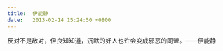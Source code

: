 ```yaml
---
title:  伊能静
date:   2013-02-14 15:24:50 +0800
---
```


反对不是敌对，但良知知道，沉默的好人也许会变成邪恶的同盟。——伊能静

<!--57-->

